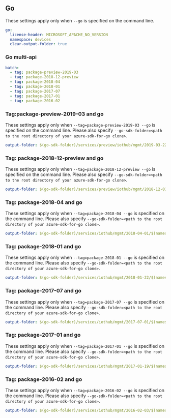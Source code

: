 ## Go

These settings apply only when `--go` is specified on the command line.

``` yaml $(go)
go:
  license-header: MICROSOFT_APACHE_NO_VERSION
  namespace: devices
  clear-output-folder: true
```

### Go multi-api

``` yaml $(go) && $(multiapi)
batch:
  - tag: package-preview-2019-03
  - tag: package-2018-12-preview
  - tag: package-2018-04
  - tag: package-2018-01
  - tag: package-2017-07
  - tag: package-2017-01
  - tag: package-2016-02
```

### Tag:package-preview-2019-03 and go

These settings apply only when `--tag=package-preview-2019-03 --go` is specified on the command line.
Please also specify `--go-sdk-folder=<path to the root directory of your azure-sdk-for-go clone>`.

``` yaml $(tag) == 'package-preview-2019-03' && $(go)
output-folder: $(go-sdk-folder)/services/preview/iothub/mgmt/2019-03-22-preview/$(namespace)
```

### Tag: package-2018-12-preview and go

These settings apply only when `--tag=package-2018-12-preview --go` is specified on the command line.
Please also specify `--go-sdk-folder=<path to the root directory of your azure-sdk-for-go clone>`.

``` yaml $(tag) == 'package-2018-12-preview' && $(go)
output-folder: $(go-sdk-folder)/services/preview/iothub/mgmt/2018-12-01-preview/$(namespace)
```

### Tag: package-2018-04 and go

These settings apply only when `--tag=package-2018-04 --go` is specified on the command line.
Please also specify `--go-sdk-folder=<path to the root directory of your azure-sdk-for-go clone>`.

``` yaml $(tag) == 'package-2018-04' && $(go)
output-folder: $(go-sdk-folder)/services/iothub/mgmt/2018-04-01/$(namespace)
```

### Tag: package-2018-01 and go

These settings apply only when `--tag=package-2018-01 --go` is specified on the command line.
Please also specify `--go-sdk-folder=<path to the root directory of your azure-sdk-for-go clone>`.

``` yaml $(tag) == 'package-2018-01' && $(go)
output-folder: $(go-sdk-folder)/services/iothub/mgmt/2018-01-22/$(namespace)
```

### Tag: package-2017-07 and go

These settings apply only when `--tag=package-2017-07 --go` is specified on the command line.
Please also specify `--go-sdk-folder=<path to the root directory of your azure-sdk-for-go clone>`.

``` yaml $(tag) == 'package-2017-07' && $(go)
output-folder: $(go-sdk-folder)/services/iothub/mgmt/2017-07-01/$(namespace)
```

### Tag: package-2017-01 and go

These settings apply only when `--tag=package-2017-01 --go` is specified on the command line.
Please also specify `--go-sdk-folder=<path to the root directory of your azure-sdk-for-go clone>`.

``` yaml $(tag) == 'package-2017-01' && $(go)
output-folder: $(go-sdk-folder)/services/iothub/mgmt/2017-01-19/$(namespace)
```

### Tag: package-2016-02 and go

These settings apply only when `--tag=package-2016-02 --go` is specified on the command line.
Please also specify `--go-sdk-folder=<path to the root directory of your azure-sdk-for-go clone>`.

``` yaml $(tag) == 'package-2016-02' && $(go)
output-folder: $(go-sdk-folder)/services/iothub/mgmt/2016-02-03/$(namespace)
```
